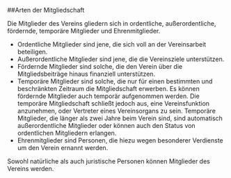 ##Arten der Mitgliedschaft

Die Mitglieder des Vereins gliedern sich in ordentliche, außerordentliche, fördernde, temporäre Mitglieder und Ehrenmitglieder.

* Ordentliche Mitglieder sind jene, die sich voll an der Vereinsarbeit beteiligen.
* Außerordentliche Mitglieder sind jene, die die Vereinsziele unterstützen.
* Fördernde Mitglieder sind solche, die den Verein über die Mitgliedsbeiträge hinaus finanziell unterstützen.
* Temporäre Mitglieder sind solche, die nur für einen bestimmten und beschränkten Zeitraum die Mitgliedschaft erwerben. Es können fördernde Mitglieder auch temporär aufgenommen werden. Die temporäre Mitgliedschaft schließt jedoch aus, eine Vereinsfunktion anzunehmen, oder Vertreter eines Vereinsorgans zu sein. Temporäre Mitglieder, die länger als zwei Jahre beim Verein sind, sind automatisch außerordentliche Mitglieder oder können auch den Status von ordentlichen Mitgliedern erlangen.
* Ehrenmitglieder sind Personen, die hiezu wegen besonderer Verdienste um den Verein ernannt werden.

Sowohl natürliche als auch juristische Personen können Mitglieder des Vereins werden.
